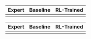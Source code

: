 <!--
<table>
    <tr>
      <td>1</td>
      <th><audio controls autoplay>
        <source src="https://github.com/eric551130/MusicDemo/raw/refs/heads/main/WAV_1111/song_1_0.88713.wav"
        type="audio/mpeg">
       </audio></th>
    </tr>
    <tr>
      <td>2</td>
      <td><audio controls autoplay>
        <source src="https://github.com/eric551130/MusicDemo/raw/refs/heads/main/WAV_1111/song_2_0.86003.wav"
        type="audio/mpeg">
       </audio></td>
    </tr>
    <tr>
      <td>3</td>
      <th><audio controls autoplay>
        <source src="https://github.com/eric551130/MusicDemo/raw/refs/heads/main/WAV_1111/song_3_0.92767.wav"
        type="audio/mpeg">
       </audio></th>   
    </tr>  
    <tr>
        <td>4</td>
      <td><audio controls autoplay>
        <source src="https://github.com/eric551130/MusicDemo/raw/refs/heads/main/WAV_1111/song_4_0.89385.wav"
        type="audio/mpeg">
       </audio></td>
    </tr>
    <tr>
        <td>5</td>
      <td><audio controls autoplay>
        <source src="https://github.com/eric551130/MusicDemo/raw/refs/heads/main/WAV_1111/song_5_0.83701.wav"
        type="audio/mpeg">
       </audio></td>
    </tr>
</table>
-->

<table>
  <thead>
    <tr>
      <th>Expert</th>
      <th>Baseline</th>
      <th>RL-Trained</th>
    </tr>
  </thead>
  <tbody>
    <tr>
        <td>
          <div>
            <midi-visualizer 
              type="staff" 
              src="https://github.com/eric551130/MusicDemo/raw/refs/heads/main/MIDI_1111/song_200_0.mid"
              id="mainVisualizer">
            </midi-visualizer>
            <midi-player 
              src="https://github.com/eric551130/MusicDemo/raw/refs/heads/main/MIDI_1111/song_200_0.mid" 
              sound-font visualizer="#mainVisualizer">
            </midi-player>
          </div>
        </td>
        <td>
          <div>
            <midi-player
              src="https://magenta.github.io/magenta-js/music/demos/melody.mid"
              sound-font visualizer="#myVisualizer">
            </midi-player>
            <midi-visualizer type="piano-roll" id="myVisualizer"></midi-visualizer>
          </div>        
        </td>
        <td>
          <div>
            <midi-player 
              src="https://github.com/eric551130/MusicDemo/blob/main/MIDI_1111/song_5_0.83701.mid" sound-font visualizer="#mainVisualizer3">
            </midi-player>
            <midi-visualizer 
              type="piano-roll" 
              id="mainVisualizer3">
            </midi-visualizer>
          </div>         
        </td>
    </tr>
  </tbody>
</table>

<table>
  <thead>
    <tr>
      <th>Expert</th>
      <th>Baseline</th>
      <th>RL-Trained</th>
    </tr>
  </thead>
  <tbody>
    <tr>
        <td>
          <div>
            <midi-visualizer 
              type="piano-roll" 
              src="https://github.com/eric551130/MusicDemo/blob/main/MIDI_1111/song_5_0.83701.mid"
              id="mainVisualizer4">
            </midi-visualizer>
            <midi-player 
              src="https://github.com/eric551130/MusicDemo/blob/main/MIDI_1111/song_5_0.83701.mid" 
              sound-font visualizer="#mainVisualizer4">
            </midi-player>
          </div>
        </td>
        <td>
          <div>
            <midi-visualizer 
              type="piano-roll" 
              id="mainVisualizer5" 
              src="https://github.com/eric551130/MusicDemo/raw/refs/heads/main/MIDI_1111/song_1_0.88713.mid">
            </midi-visualizer>
            <midi-player 
              src="https://github.com/eric551130/MusicDemo/raw/refs/heads/main/MIDI_1111/song_1_0.88713.mid" sound-font visualizer="#mainVisualizer5">
            </midi-player>
          </div>        
        </td>
        <td>
          <div>
            <midi-visualizer 
              type="piano-roll" 
              id="mainVisualizer6" 
              src="https://github.com/eric551130/MusicDemo/raw/refs/heads/main/MIDI_1111/song_5_0.83701.mid">
            </midi-visualizer>
            <midi-player 
              src="https://github.com/eric551130/MusicDemo/raw/refs/heads/main/MIDI_1111/song_5_0.83701.mid" sound-font visualizer="#mainVisualizer6">
            </midi-player>
          </div>         
        </td>
    </tr>
  </tbody>
</table>

<script src="https://cdn.jsdelivr.net/combine/npm/tone@14.7.58,npm/@magenta/music@1.23.1/es6/core.js,npm/focus-visible@5,npm/html-midi-player@1.4.0"></script>
